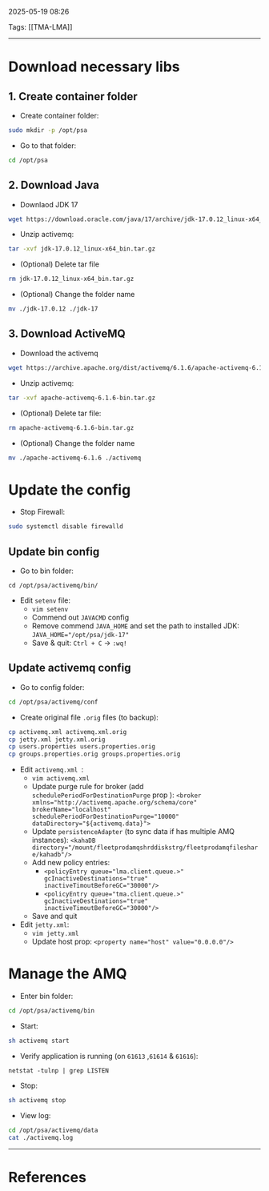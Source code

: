 2025-05-19 08:26

Tags: [[TMA-LMA]]

---

# Download necessary libs
## 1. Create container folder
- Create container folder:
```sh
sudo mkdir -p /opt/psa
```
- Go to that folder:
```sh
cd /opt/psa
```

## 2. Download Java
- Downlaod JDK 17
```sh
wget https://download.oracle.com/java/17/archive/jdk-17.0.12_linux-x64_bin.tar.gz
```
- Unzip activemq:
```sh
tar -xvf jdk-17.0.12_linux-x64_bin.tar.gz
```
- (Optional) Delete tar file
```sh
rm jdk-17.0.12_linux-x64_bin.tar.gz
```
- (Optional) Change the folder name
```sh
mv ./jdk-17.0.12 ./jdk-17
```

## 3. Download ActiveMQ
- Download the activemq
```sh
wget https://archive.apache.org/dist/activemq/6.1.6/apache-activemq-6.1.6-bin.tar.gz
```
- Unzip activemq:
```sh
tar -xvf apache-activemq-6.1.6-bin.tar.gz
```
- (Optional) Delete tar file:
```sh
rm apache-activemq-6.1.6-bin.tar.gz
```

- (Optional) Change the folder name
```sh
mv ./apache-activemq-6.1.6 ./activemq
```

# Update the config
- Stop Firewall:
```sh
sudo systemctl disable firewalld
```

## Update bin config
- Go to bin folder:
```
cd /opt/psa/activemq/bin/
```
- Edit `setenv` file:
	- `vim setenv`
	- Commend out `JAVACMD` config
	- Remove commend `JAVA_HOME` and set the path to installed JDK: `JAVA_HOME="/opt/psa/jdk-17"`
	- Save & quit: `Ctrl + C` -> `:wq!`
## Update activemq config
- Go to config folder:
```sh
cd /opt/psa/activemq/conf
```
- Create original file `.orig` files (to backup):
```sh
cp activemq.xml activemq.xml.orig
cp jetty.xml jetty.xml.orig
cp users.properties users.properties.orig
cp groups.properties.orig groups.properties.orig
```
- Edit `activemq.xml `:
	- `vim activemq.xml `
	- Update purge rule for broker (add `schedulePeriodForDestinationPurge` prop ): `<broker xmlns="http://activemq.apache.org/schema/core" brokerName="localhost" schedulePeriodForDestinationPurge="10000" dataDirectory="${activemq.data}">`
	- Update `persistenceAdapter` (to sync data if has multiple AMQ instances): `<kahaDB directory="/mount/fleetprodamqshrddiskstrg/fleetprodamqfileshare/kahadb"/>`
	- Add new policy entries: 
		- `<policyEntry queue="lma.client.queue.>" gcInactiveDestinations="true" inactiveTimoutBeforeGC="30000"/>`
		- `<policyEntry queue="tma.client.queue.>" gcInactiveDestinations="true" inactiveTimoutBeforeGC="30000"/>`
	- Save and quit
- Edit `jetty.xml`:
	- `vim jetty.xml`
	- Update host prop: `<property name="host" value="0.0.0.0"/>`
# Manage the AMQ
- Enter bin folder: 
```sh
cd /opt/psa/activemq/bin
```
- Start:
```sh
sh activemq start
```
- Verify application is running (on `61613` ,`61614`  & `61616`):
```
netstat -tulnp | grep LISTEN
```
- Stop:
```sh
sh activemq stop
```
- View log:
```sh
cd /opt/psa/activemq/data
cat ./activemq.log
```
---
# References